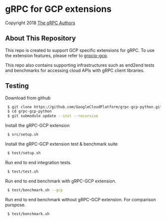 # gRPC for GCP extensions

Copyright 2018
[The gRPC Authors](https://github.com/grpc/grpc/blob/master/AUTHORS)

## About This Repository

This repo is created to support GCP specific extensions for gRPC. To use the extension features, please refer to [grpcio-gcp](src).

This repo also contains supporting infrastructures such as end2end tests and benchmarks for accessing cloud APIs with gRPC client libraries.

## Testing

Download from github

```sh
 $ git clone https://github.com/GoogleCloudPlatform/grpc-gcp-python.git
 $ cd grpc-gcp-python
 $ git submodule update --init --recursive
```

Install the gRPC-GCP extension

```sh
 $ src/setup.sh
```

Install the gRPC-GCP extension test & benchmark suite

```sh
 $ test/setup.sh
```

Run end to end integration tests.

```sh
 $ test/test.sh
```

Run end to end benchmark with gRPC-GCP extension.

```sh
 $ test/benchmark.sh --gcp
```

Run end to end benchmark without gRPC-GCP extension. For comparison purspose.

```sh
 $ test/benchmark.sh
```
